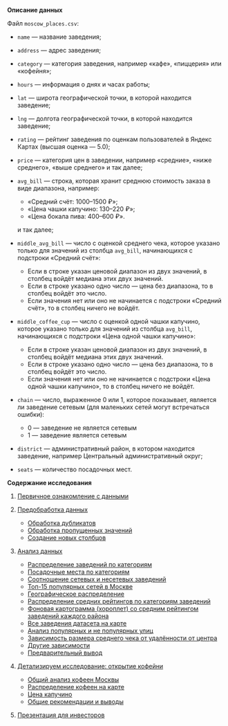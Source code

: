 **Описание данных**

Файл `moscow_places.csv`:

- `name` — название заведения;

- `address` — адрес заведения;

- `category` — категория заведения, например «кафе», «пиццерия» или «кофейня»;

- `hours` — информация о днях и часах работы;

- `lat` — широта географической точки, в которой находится заведение;

- `lng` — долгота географической точки, в которой находится заведение;

- `rating` — рейтинг заведения по оценкам пользователей в Яндекс Картах (высшая оценка — 5.0);

- `price` — категория цен в заведении, например «средние», «ниже среднего», «выше среднего» и так далее;

- `avg_bill` — строка, которая хранит среднюю стоимость заказа в виде диапазона, например:
    - «Средний счёт: 1000–1500 ₽»;
    - «Цена чашки капучино: 130–220 ₽»;
    - «Цена бокала пива: 400–600 ₽».

    и так далее;

- `middle_avg_bill` — число с оценкой среднего чека, которое указано только для значений из столбца `avg_bill`, начинающихся с подстроки «Средний счёт»:

    - Если в строке указан ценовой диапазон из двух значений, в столбец войдёт медиана этих двух значений.
    - Если в строке указано одно число — цена без диапазона, то в столбец войдёт это число.
    - Если значения нет или оно не начинается с подстроки «Средний счёт», то в столбец ничего не войдёт.
    
- `middle_coffee_cup` — число с оценкой одной чашки капучино, которое указано только для значений из столбца `avg_bill`, начинающихся с подстроки «Цена одной чашки капучино»:

    - Если в строке указан ценовой диапазон из двух значений, в столбец войдёт медиана этих двух значений.
    - Если в строке указано одно число — цена без диапазона, то в столбец войдёт это число.
    - Если значения нет или оно не начинается с подстроки «Цена одной чашки капучино», то в столбец ничего не войдёт.
    
- `chain` — число, выраженное 0 или 1, которое показывает, является ли заведение сетевым (для маленьких сетей могут встречаться ошибки):
    - 0 — заведение не является сетевым
    - 1 — заведение является сетевым
- `district` — административный район, в котором находится заведение, например Центральный административный округ;
- `seats` — количество посадочных мест.


**Содержание исследования**
1. [Первичное ознакомление с данными](#start)
2. [Предобработка данных](#preprocessing)
    * [Обработка дубликатов](#duplicates) 
    * [Обработка пропущенных значений](#null)
    * [Создание новых столбцов](#newсolumns) 
3. [Анализ данных](#analyses)
    * [Распределение заведений по категориям](#category)
    * [Посадочные места по категориям](#seats)
    * [Соотношение сетевых и несетевых заведений](#networks)
    * [Топ-15 популярных сетей в Москве](#top15)
    * [Географическое распределение](#geography)
    * [Распределение средних рейтингов по категориям заведений](#ratings)
    * [Фоновая картограмма (хороплет) со средним рейтингом заведений каждого района](#cartograma)
    * [Все заведения датасета на карте](#clasters)
    * [Анализ популярных и не популярных улиц](#streets)
    * [Зависимость размера среднего чека от удалённости от центра](#center)
    * [Другие зависимости](#others)
    * [Предварительный вывод](#conclusion)
 
 
 4. [Детализируем исследование: открытие кофейни](#coffeeshop)
     * [Общий анализ кофеен Москвы](#general_analyses)
     * [Распределение кофеен на карте](#coffeemap)
     * [Цена капучино](#capuccino)
     * [Общие рекомендации и выводы](#generalrecpmmendations)
    
 5. [Презентация для инвесторов](#presentation)
